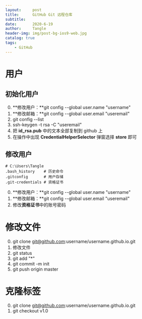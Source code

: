 ```yaml
---
layout:     post
title:      GitHub Git 远程仓库
subtitle:
date:       2020-6-19
author:     Tangle
header-img: img/post-bg-ios9-web.jpg
catalog: true
tags:
    - GitHub
---
```


# 用户

## 初始化用户

0. **修改用户：**git config --global user.name "username"
0. **修改邮箱：**git config --global user.email "useremail"
0. git config --list
0. ssh-keygen -t rsa -C "useremail"
0. 把 **id_rsa.pub** 中的文本全部复制到 github 上
0. 在操作中出现 **CredentialHelperSelector** 弹窗选择 **store** 即可

## 修改用户

```
# C:\Users\Tangle
.bash_history    # 历史命令
.gitconfig       # 用户存储
.git-credentials # 资格证书
```

0. **修改用户：**git config --global user.name "username"
0. **修改邮箱：**git config --global user.email "useremail"
0. 修改**资格证书**中的账号密码

# 修改文件

0. git clone git@github.com:username/username.github.io.git
0. 修改文件
0. git status
0. git add "*"
0. git commit -m init
0. git push origin master

# 克隆标签

0. git clone git@github.com:username/username.github.io.git
0. git checkout v1.0

